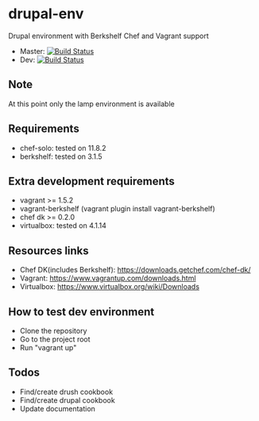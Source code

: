 drupal-env
==========

Drupal environment with Berkshelf Chef and Vagrant support
* Master: [![Build Status](https://api.travis-ci.org/sergiuionescu/drupal-env.svg?branch=master)](http://travis-ci.org/sergiuionescu/drupal-env)
* Dev: [![Build Status](https://api.travis-ci.org/sergiuionescu/drupal-env.svg?branch=dev)](http://travis-ci.org/sergiuionescu/drupal-env)

Note
----
At this point only the lamp environment is available


Requirements
------------
* chef-solo: tested on 11.8.2
* berkshelf: tested on 3.1.5

Extra development requirements
-----------------------------
* vagrant >= 1.5.2
* vagrant-berkshelf (vagrant plugin install vagrant-berkshelf)
* chef dk >= 0.2.0
* virtualbox: tested on 4.1.14
 

Resources links
---------------
* Chef DK(includes Berkshelf): https://downloads.getchef.com/chef-dk/
* Vagrant: https://www.vagrantup.com/downloads.html
* Virtualbox: https://www.virtualbox.org/wiki/Downloads


How to test dev environment
---------------------------
- Clone the repository
- Go to the project root
- Run "vagrant up"


Todos
-----
- Find/create drush cookbook
- Find/create drupal cookbook
- Update documentation

